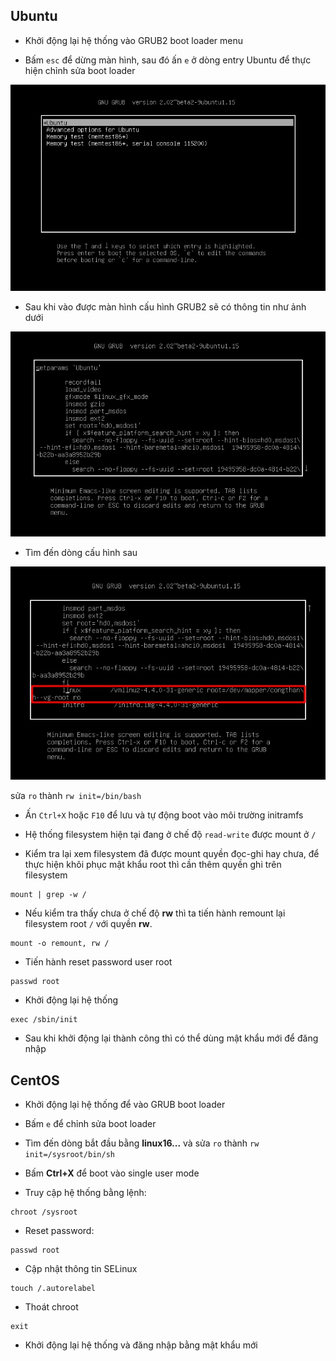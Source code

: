 ## Ubuntu

- Khởi động lại hệ thống vào GRUB2 boot loader menu

- Bấm `esc` để dừng màn hình, sau đó ấn `e` ở dòng entry Ubuntu để thực hiện chỉnh sửa boot loader 

<img src="img/24.jpg">

- Sau khi vào được màn hình cấu hình GRUB2 sẽ có thông tin như ảnh dưới

<img src="img/25.jpg">

- Tìm đến dòng cấu hình sau

<img src="img/26.jpg">

sửa `ro` thành `rw init=/bin/bash`

- Ấn `Ctrl+X` hoặc `F10` để lưu và tự động boot vào môi trường initramfs

- Hệ thống filesystem hiện tại đang ở chế độ `read-write` được mount ở `/` 

- Kiểm tra lại xem filesystem đã được mount quyền đọc-ghi hay chưa, để thực hiện khôi phục mật khẩu root thì cần thêm quyền ghi trên filesystem

```
mount | grep -w /
```

- Nếu kiểm tra thấy chưa ở chế độ **rw** thì ta tiến hành remount lại filesystem root `/` với quyền **rw**. 

```
mount -o remount, rw /
```

- Tiến hành reset password user root

```
passwd root
```

- Khởi động lại hệ thống 

```
exec /sbin/init 
```

- Sau khi khởi động lại thành công thì có thể dùng mật khẩu mới để đăng nhập

## CentOS

- Khởi động lại hệ thống để vào GRUB boot loader

- Bấm `e` để chỉnh sửa boot loader

- Tìm đến dòng bắt đầu bằng **linux16...** và sửa `ro` thành `rw init=/sysroot/bin/sh`

- Bấm **Ctrl+X** để boot vào single user mode

- Truy cập hệ thống bằng lệnh: 

```
chroot /sysroot 
```

- Reset password:

```
passwd root
```

- Cập nhật thông tin SELinux

```
touch /.autorelabel
```

- Thoát chroot 

```
exit
```

- Khởi động lại hệ thống và đăng nhập bằng mật khẩu mới